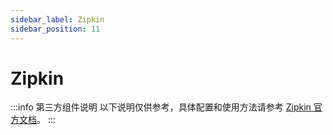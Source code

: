 ```yaml
---
sidebar_label: Zipkin
sidebar_position: 11
---
```


# Zipkin

:::info 第三方组件说明
以下说明仅供参考，具体配置和使用方法请参考 [Zipkin 官方文档](https://zipkin.io/quickstart/)。
:::
